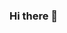 ### Hi there 👋

<!--
**smcuartas/smcuartas** is a ✨ _special_ ✨ repository because its `README.md` (this file) appears on your GitHub profile.

![alt text](http://url/to/img.png)

Here are some ideas to get you started:

- 🔭 I’m currently working on ...
- 🌱 I’m currently learning ...
- 👯 I’m looking to collaborate on ...
- 🤔 I’m looking for help with ...
- 💬 Ask me about ...
- 📫 How to reach me: ...
- 😄 Pronouns: ...
- ⚡ Fun fact: ...
-->
